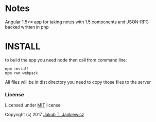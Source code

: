 # Notes

Angular 1.5>= app for taking notes with 1.5 components and JSON-RPC backed written in php

# INSTALL

to build the app you need node then call from command line:

```
npm install
npm run webpack
```

All files will be in dist directory you need to copy those files to the server

### License

Licensed under [MIT](http://opensource.org/licenses/MIT) license

Copyright (c) 2017 [Jakub T. Jankiewicz](https://jcubic.pl/me)

